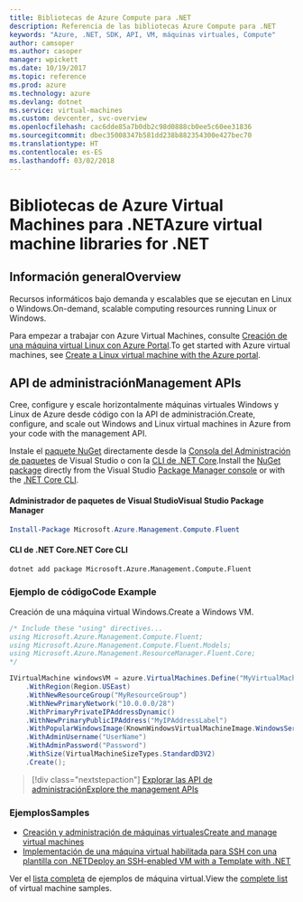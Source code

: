 ```yaml
---
title: Bibliotecas de Azure Compute para .NET
description: Referencia de las bibliotecas Azure Compute para .NET
keywords: "Azure, .NET, SDK, API, VM, máquinas virtuales, Compute"
author: camsoper
ms.author: casoper
manager: wpickett
ms.date: 10/19/2017
ms.topic: reference
ms.prod: azure
ms.technology: azure
ms.devlang: dotnet
ms.service: virtual-machines
ms.custom: devcenter, svc-overview
ms.openlocfilehash: cac6dde85a7b0db2c98d0888cb0ee5c60ee31836
ms.sourcegitcommit: dbec35008347b581dd238b882354300e427bec70
ms.translationtype: HT
ms.contentlocale: es-ES
ms.lasthandoff: 03/02/2018
---
```

# <a name="azure-virtual-machine-libraries-for-net"></a><span data-ttu-id="0b90d-104">Bibliotecas de Azure Virtual Machines para .NET</span><span class="sxs-lookup"><span data-stu-id="0b90d-104">Azure virtual machine libraries for .NET</span></span>

## <a name="overview"></a><span data-ttu-id="0b90d-105">Información general</span><span class="sxs-lookup"><span data-stu-id="0b90d-105">Overview</span></span>

<span data-ttu-id="0b90d-106">Recursos informáticos bajo demanda y escalables que se ejecutan en Linux o Windows.</span><span class="sxs-lookup"><span data-stu-id="0b90d-106">On-demand, scalable computing resources running Linux or Windows.</span></span>

<span data-ttu-id="0b90d-107">Para empezar a trabajar con Azure Virtual Machines, consulte [Creación de una máquina virtual Linux con Azure Portal](https://review.docs.microsoft.com/azure/virtual-machines/linux/quick-create-portal).</span><span class="sxs-lookup"><span data-stu-id="0b90d-107">To get started with Azure virtual machines, see [Create a Linux virtual machine with the Azure portal](https://review.docs.microsoft.com/azure/virtual-machines/linux/quick-create-portal).</span></span>

## <a name="management-apis"></a><span data-ttu-id="0b90d-108">API de administración</span><span class="sxs-lookup"><span data-stu-id="0b90d-108">Management APIs</span></span>

<span data-ttu-id="0b90d-109">Cree, configure y escale horizontalmente máquinas virtuales Windows y Linux de Azure desde código con la API de administración.</span><span class="sxs-lookup"><span data-stu-id="0b90d-109">Create, configure, and scale out Windows and Linux virtual machines in Azure from your code with the management API.</span></span>

<span data-ttu-id="0b90d-110">Instale el [paquete NuGet](https://www.nuget.org/packages/Microsoft.Azure.Management.Compute.Fluent) directamente desde la [Consola del Administración de paquetes][PackageManager] de Visual Studio o con la [CLI de .NET Core][DotNetCLI].</span><span class="sxs-lookup"><span data-stu-id="0b90d-110">Install the [NuGet package](https://www.nuget.org/packages/Microsoft.Azure.Management.Compute.Fluent) directly from the Visual Studio [Package Manager console][PackageManager] or with the [.NET Core CLI][DotNetCLI].</span></span>

#### <a name="visual-studio-package-manager"></a><span data-ttu-id="0b90d-111">Administrador de paquetes de Visual Studio</span><span class="sxs-lookup"><span data-stu-id="0b90d-111">Visual Studio Package Manager</span></span>

```powershell
Install-Package Microsoft.Azure.Management.Compute.Fluent
```

#### <a name="net-core-cli"></a><span data-ttu-id="0b90d-112">CLI de .NET Core</span><span class="sxs-lookup"><span data-stu-id="0b90d-112">.NET Core CLI</span></span>

```bash
dotnet add package Microsoft.Azure.Management.Compute.Fluent
```

### <a name="code-example"></a><span data-ttu-id="0b90d-113">Ejemplo de código</span><span class="sxs-lookup"><span data-stu-id="0b90d-113">Code Example</span></span>

<span data-ttu-id="0b90d-114">Creación de una máquina virtual Windows.</span><span class="sxs-lookup"><span data-stu-id="0b90d-114">Create a Windows VM.</span></span>

```csharp
/* Include these "using" directives...
using Microsoft.Azure.Management.Compute.Fluent;
using Microsoft.Azure.Management.Compute.Fluent.Models;
using Microsoft.Azure.Management.ResourceManager.Fluent.Core;
*/

IVirtualMachine windowsVM = azure.VirtualMachines.Define("MyVirtualMachine")
    .WithRegion(Region.USEast)
    .WithNewResourceGroup("MyResourceGroup")
    .WithNewPrimaryNetwork("10.0.0.0/28")
    .WithPrimaryPrivateIPAddressDynamic()
    .WithNewPrimaryPublicIPAddress("MyIPAddressLabel")
    .WithPopularWindowsImage(KnownWindowsVirtualMachineImage.WindowsServer2012R2Datacenter)
    .WithAdminUsername("UserName")
    .WithAdminPassword("Password")
    .WithSize(VirtualMachineSizeTypes.StandardD3V2)
    .Create();
```

> [!div class="nextstepaction"]
> [<span data-ttu-id="0b90d-115">Explorar las API de administración</span><span class="sxs-lookup"><span data-stu-id="0b90d-115">Explore the management APIs</span></span>](https://docs.microsoft.com/dotnet/api/overview/azure/virtualmachines/management?view=azure-dotnet)

### <a name="samples"></a><span data-ttu-id="0b90d-116">Ejemplos</span><span class="sxs-lookup"><span data-stu-id="0b90d-116">Samples</span></span>

* [<span data-ttu-id="0b90d-117">Creación y administración de máquinas virtuales</span><span class="sxs-lookup"><span data-stu-id="0b90d-117">Create and manage virtual machines</span></span>](/dotnet/azure/dotnet-sdk-azure-virtual-machine-samples)
* [<span data-ttu-id="0b90d-118">Implementación de una máquina virtual habilitada para SSH con una plantilla con .NET</span><span class="sxs-lookup"><span data-stu-id="0b90d-118">Deploy an SSH-enabled VM with a Template with .NET</span></span>](https://azure.microsoft.com/resources/samples/resource-manager-dotnet-template-deployment/)

<span data-ttu-id="0b90d-119">Ver el [lista completa](https://azure.microsoft.com/resources/samples/?platform=dotnet&term=VM) de ejemplos de máquina virtual.</span><span class="sxs-lookup"><span data-stu-id="0b90d-119">View the [complete list](https://azure.microsoft.com/resources/samples/?platform=dotnet&term=VM) of virtual machine samples.</span></span>

[PackageManager]: https://docs.microsoft.com/nuget/tools/package-manager-console
[DotNetCLI]: https://docs.microsoft.com/dotnet/core/tools/dotnet-add-package
